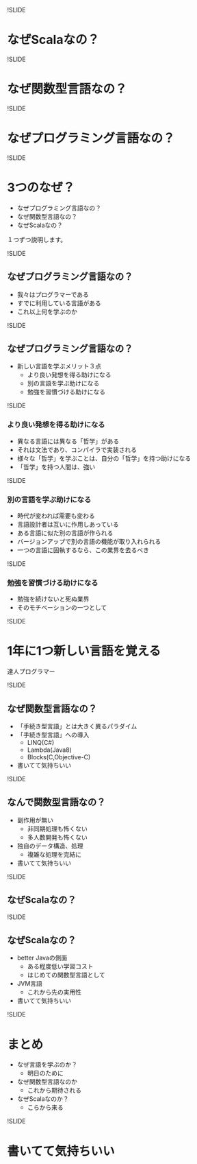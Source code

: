 !SLIDE

# なぜScalaなの？

!SLIDE

# なぜ関数型言語なの？

!SLIDE

# なぜプログラミング言語なの？

!SLIDE

# 3つのなぜ？

 - なぜプログラミング言語なの？
 - なぜ関数型言語なの？
 - なぜScalaなの？

 １つずつ説明します。

!SLIDE

## なぜプログラミング言語なの？

  - 我々はプログラマーである
  - すでに利用している言語がある
  - これ以上何を学ぶのか

!SLIDE

## なぜプログラミング言語なの？

 - 新しい言語を学ぶメリット３点
    - より良い発想を得る助けになる
    - 別の言語を学ぶ助けになる
    - 勉強を習慣づける助けになる

!SLIDE

### より良い発想を得る助けになる

 - 異なる言語には異なる「哲学」がある
 - それは文法であり、コンパイラで実装される
 - 様々な「哲学」を学ぶことは、自分の「哲学」を持つ助けになる
 - 「哲学」を持つ人間は、強い

!SLIDE

### 別の言語を学ぶ助けになる

 - 時代が変われば需要も変わる
 - 言語設計者は互いに作用しあっている
 - ある言語に似た別の言語が作られる
 - バージョンアップで別の言語の機能が取り入れられる
 - 一つの言語に固執するなら、この業界を去るべき

!SLIDE

### 勉強を習慣づける助けになる

 - 勉強を続けないと死ぬ業界
 - そのモチベーションの一つとして

!SLIDE

# 1年に1つ新しい言語を覚える

達人プログラマー

!SLIDE

## なぜ関数型言語なの？

 - 「手続き型言語」とは大きく異るパラダイム
 - 「手続き型言語」への導入
    - LINQ(C#)
    - Lambda(Java8)
    - Blocks(C,Objective-C)
 - 書いてて気持ちいい

!SLIDE

## なんで関数型言語なの？
 
 - 副作用が無い
     - 非同期処理も怖くない
     - 多人数開発も怖くない
 - 独自のデータ構造、処理
     - 複雑な処理を完結に
 - 書いてて気持ちいい

!SLIDE

## なぜScalaなの？

!SLIDE

## なぜScalaなの？

 - better Javaの側面
     - ある程度低い学習コスト
     - はじめての関数型言語として
 - JVM言語
     - これから先の実用性
 - 書いてて気持ちいい

!SLIDE


# まとめ

 - なぜ言語を学ぶのか？
     - 明日のために
 - なぜ関数型言語なのか
     - これから期待される
 - なぜScalaなのか？
     - こらから来る

!SLIDE

# 書いてて気持ちいい